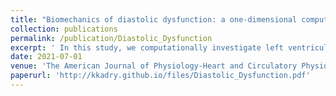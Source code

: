 ```yaml
---
title: "Biomechanics of diastolic dysfunction: a one-dimensional computational modeling approach"
collection: publications
permalink: /publication/Diastolic_Dysfunction
excerpt: ' In this study, we computationally investigate left ventricular diastolic dysfunction by examining the interaction between active and passive ventricular relaxational pathology.'
date: 2021-07-01
venue: 'The American Journal of Physiology-Heart and Circulatory Physiology'
paperurl: 'http://kkadry.github.io/files/Diastolic_Dysfunction.pdf'
---
```

